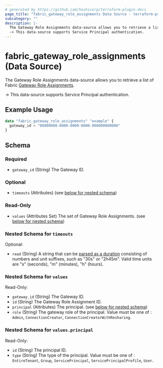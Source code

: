 ```yaml
---
# generated by https://github.com/hashicorp/terraform-plugin-docs
page_title: "fabric_gateway_role_assignments Data Source - terraform-provider-fabric"
subcategory: ""
description: |-
  The Gateway Role Assignments data-source allows you to retrieve a list of Fabric Gateway Role Assignments https://learn.microsoft.com/power-bi/guidance/powerbi-implementation-planning-data-gateways.
  -> This data-source supports Service Principal authentication.
---
```


# fabric_gateway_role_assignments (Data Source)

The Gateway Role Assignments data-source allows you to retrieve a list of Fabric [Gateway Role Assignments](https://learn.microsoft.com/power-bi/guidance/powerbi-implementation-planning-data-gateways).

-> This data-source supports Service Principal authentication.

## Example Usage

```terraform
data "fabric_gateway_role_assignments" "example" {
  gateway_id = "00000000-0000-0000-0000-000000000000"
}
```

<!-- schema generated by tfplugindocs -->
## Schema

### Required

- `gateway_id` (String) The Gateway ID.

### Optional

- `timeouts` (Attributes) (see [below for nested schema](#nestedatt--timeouts))

### Read-Only

- `values` (Attributes Set) The set of Gateway Role Assignments. (see [below for nested schema](#nestedatt--values))

<a id="nestedatt--timeouts"></a>

### Nested Schema for `timeouts`

Optional:

- `read` (String) A string that can be [parsed as a duration](https://pkg.go.dev/time#ParseDuration) consisting of numbers and unit suffixes, such as "30s" or "2h45m". Valid time units are "s" (seconds), "m" (minutes), "h" (hours).

<a id="nestedatt--values"></a>

### Nested Schema for `values`

Read-Only:

- `gateway_id` (String) The Gateway ID.
- `id` (String) The Gateway Role Assignment ID.
- `principal` (Attributes) The principal. (see [below for nested schema](#nestedatt--values--principal))
- `role` (String) The gateway role of the principal. Value must be one of : `Admin`, `ConnectionCreator`, `ConnectionCreatorWithResharing`.

<a id="nestedatt--values--principal"></a>

### Nested Schema for `values.principal`

Read-Only:

- `id` (String) The principal ID.
- `type` (String) The type of the principal. Value must be one of : `EntireTenant`, `Group`, `ServicePrincipal`, `ServicePrincipalProfile`, `User`.
